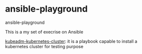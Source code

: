 # ansible-playground
ansible-playground


This is a my set of execrise on Ansible

[kubeadm-kubernetes-cluster](https://github.com/mrFlick72/ansible-playground/tree/master/aws/kubeadm-kubernetes-cluster): it is a playbook capable to install a kubernetes cluster for testing purpose
